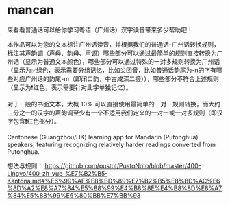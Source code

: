 # mancan

来看看普通话可以给你学习粤语（广州话）汉字读音带来多少帮助吧！

本作品可以为您的文本标注广州话读音，并根据我们的普通话-广州话转换规则，标注其声韵调（声母、韵母、声调）哪些部分可以通过最简单的规则直接转换为广州话（显示为普通文本颜色），哪些部分可以通过特殊的一对多规则转换为广州话（显示为✅绿色，表示需要分组记忆，比如尖团音，比如普通话韵尾为-n的字有哪些对应广州话的韵尾-m（即闭口韵，中古咸深二摄）），哪些部分不符合上述规则（显示为❗️红色，表示需要针对此字单独记忆）。

对于一般的书面文本，大概 10% 可以直接使用最简单的一对一规则转换，而大约三分之一的汉字的声韵调至少有一个不适用我们定义的一对一或一对多规则（即汉字包含❗️红色部分）。

Cantonese (Guangzhou/HK) learning app for Mandarin (Putonghua) speakers, featuring recognizing relatively harder readings converted from Putonghua.

想法与规则： https://github.com/pustot/PustoNoto/blob/master/400-Lingvo/400-zh-yue-%E7%B2%B5-Kantona.md#%E6%99%AE%E8%BD%89%E7%B2%B5%E8%BD%AC%E6%8D%A2%E8%A7%84%E5%88%99%E4%B8%8E%E4%B8%8D%E8%A7%84%E5%88%99%E6%80%BB%E7%BB%93

